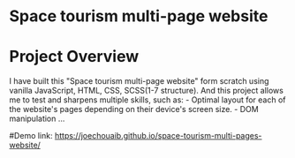 # Space tourism multi-page website
# Project Overview
I have built this "Space tourism multi-page website" form scratch using vanilla JavaScript, HTML, CSS, SCSS(1-7 structure). And this project allows me to test and sharpens multiple skills, such as: - Optimal layout for each of the website's pages depending on their device's screen size. - DOM manipulation ...

#Demo
link: https://joechouaib.github.io/space-tourism-multi-pages-website/
